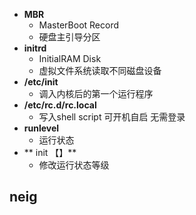 - **MBR**
	- MasterBoot Record
	- 硬盘主引导分区
- **initrd**
	- InitialRAM Disk
	- 虚拟文件系统读取不同磁盘设备
- **/etc/init**
	- 调入内核后的第一个运行程序
- **/etc/rc.d/rc.local**
	- 写入shell script 可开机自启  无需登录
- **runlevel**
	- 运行状态
- ** init 【】**
	- 修改运行状态等级

## neig
<!--stackedit_data:
eyJoaXN0b3J5IjpbMTM5NzkzNzY3MywtODk1MTk3OTUzLDQxNj
cwNTIxNSwtNjgwOTcwNDQ4LC0xNDM5MDE0MjkyLC0xMjg5OTQx
NzY1XX0=
-->